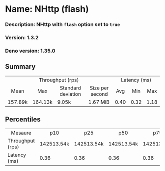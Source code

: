 # Name: NHttp (flash) 
  ### Description: NHttp with `flash` option set to `true`
  ### Version: 1.3.2
  ### Deno version: 1.35.0

## Summary
<table>
<tr>
    <td align="center" colspan="4">Throughput (rps)</td>
    <td align="center" colspan="3">Latency (ms)</td>
</tr>
<tr>
    <td align="center">Mean</td>
    <td align="center">Max</td>
    <td align="center">Standard deviation</td>
    <td align="center">Size per second</td>
    <td align="center">Avg</td>
    <td align="center">Min</td>
    <td align="center">Max</td>
</tr>
<tr>
    <td>157.89k</td>
    <td>164.13k</td>
    <td>9.05k</td>
    <td>1.67 MiB</td>
    <td>0.40</td>
    <td>0.32</td>
    <td>1.18</td>
</tr>
</table>

## Percentiles

<table>
<tr>
  <td align="center">Mesaure</td>
  <td align="center">p10</td>
  <td align="center">p25</td>
  <td align="center">p50</td>
  <td align="center">p75</td>
  <td align="center">p90</td>
  <td align="center">p95</td>
  <td align="center">p99</td>
</tr>
<tr>
  <td>Throughput (rps)</td>
  <td>142513.54k</td>
  <td>142513.54k</td>
  <td>142513.54k</td>
  <td>142513.54k</td>
  <td>164131.85k</td>
  <td>164131.85k</td>
  <td>164131.85k</td>
</tr>
<tr>
  <td>Latency (ms)</td>
  <td>0.36</td>
  <td>0.36</td>
  <td>0.36</td>
  <td>0.36</td>
  <td>0.44</td>
  <td>0.48</td>
  <td>0.55</td>
</tr>
</table>
